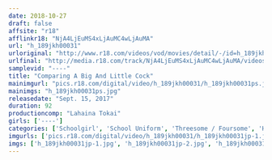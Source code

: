 ```yaml
---
date: 2018-10-27
draft: false
affsite: "r18"
afflinkr18: "NjA4LjEuMS4xLjAuMC4wLjAuMA"
url: "h_189jkh00031"
urloriginal: "http://www.r18.com/videos/vod/movies/detail/-/id=h_189jkh00031"
urlfinal: "http://media.r18.com/track/NjA4LjEuMS4xLjAuMC4wLjAuMA/videos/vod/movies/detail/-/id=h_189jkh00031"
samplevid: "----"
title: "Comparing A Big And Little Cock"
mainimgurl: "pics.r18.com/digital/video/h_189jkh00031/h_189jkh00031ps.jpg"
mainimgs: "h_189jkh00031ps.jpg"
releasedate: "Sept. 15, 2017"
duration: 92
productioncomp: "Lahaina Tokai"
girls: ['----']
categories: ['Schoolgirl', 'School Uniform', 'Threesome / Foursome', 'Huge Dick - Large Dick']
imgurls: ['pics.r18.com/digital/video/h_189jkh00031/h_189jkh00031jp-1.jpg', 'pics.r18.com/digital/video/h_189jkh00031/h_189jkh00031jp-2.jpg', 'pics.r18.com/digital/video/h_189jkh00031/h_189jkh00031jp-3.jpg', 'pics.r18.com/digital/video/h_189jkh00031/h_189jkh00031jp-4.jpg', 'pics.r18.com/digital/video/h_189jkh00031/h_189jkh00031jp-5.jpg', 'pics.r18.com/digital/video/h_189jkh00031/h_189jkh00031jp-6.jpg', 'pics.r18.com/digital/video/h_189jkh00031/h_189jkh00031jp-7.jpg', 'pics.r18.com/digital/video/h_189jkh00031/h_189jkh00031jp-8.jpg', 'pics.r18.com/digital/video/h_189jkh00031/h_189jkh00031jp-9.jpg', 'pics.r18.com/digital/video/h_189jkh00031/h_189jkh00031jp-10.jpg', 'pics.r18.com/digital/video/h_189jkh00031/h_189jkh00031jp-11.jpg', 'pics.r18.com/digital/video/h_189jkh00031/h_189jkh00031jp-12.jpg', 'pics.r18.com/digital/video/h_189jkh00031/h_189jkh00031jp-13.jpg', 'pics.r18.com/digital/video/h_189jkh00031/h_189jkh00031jp-14.jpg', 'pics.r18.com/digital/video/h_189jkh00031/h_189jkh00031jp-15.jpg', 'pics.r18.com/digital/video/h_189jkh00031/h_189jkh00031jp-16.jpg', 'pics.r18.com/digital/video/h_189jkh00031/h_189jkh00031jp-17.jpg', 'pics.r18.com/digital/video/h_189jkh00031/h_189jkh00031jp-18.jpg', 'pics.r18.com/digital/video/h_189jkh00031/h_189jkh00031jp-19.jpg', 'pics.r18.com/digital/video/h_189jkh00031/h_189jkh00031jp-20.jpg']
imgs: ['h_189jkh00031jp-1.jpg', 'h_189jkh00031jp-2.jpg', 'h_189jkh00031jp-3.jpg', 'h_189jkh00031jp-4.jpg', 'h_189jkh00031jp-5.jpg', 'h_189jkh00031jp-6.jpg', 'h_189jkh00031jp-7.jpg', 'h_189jkh00031jp-8.jpg', 'h_189jkh00031jp-9.jpg', 'h_189jkh00031jp-10.jpg', 'h_189jkh00031jp-11.jpg', 'h_189jkh00031jp-12.jpg', 'h_189jkh00031jp-13.jpg', 'h_189jkh00031jp-14.jpg', 'h_189jkh00031jp-15.jpg', 'h_189jkh00031jp-16.jpg', 'h_189jkh00031jp-17.jpg', 'h_189jkh00031jp-18.jpg', 'h_189jkh00031jp-19.jpg', 'h_189jkh00031jp-20.jpg']
---
```

